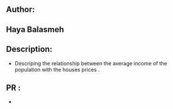 
## Author:

## Haya Balasmeh

## Description:

- Descriping the relationship between the average income of the population with the houses prices .

## PR :
- 
